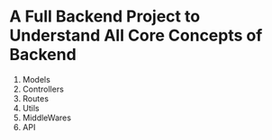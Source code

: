 # A Full Backend Project to Understand All Core Concepts of Backend
1. Models
2. Controllers
3. Routes 
4. Utils
5. MiddleWares 
6. API
